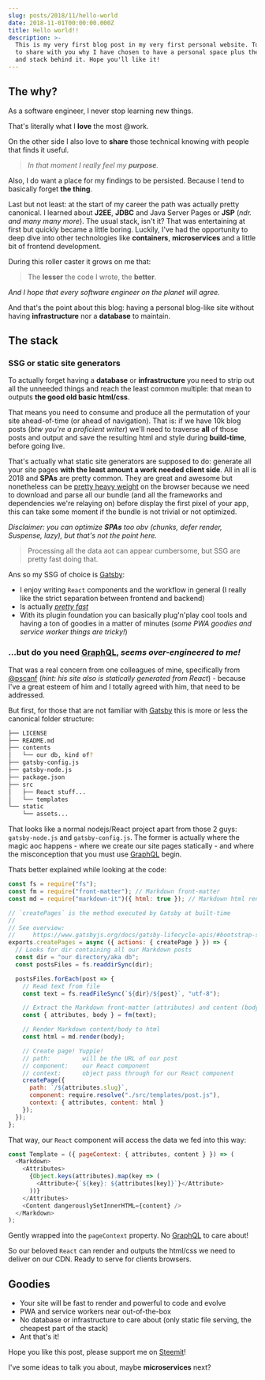 ```yaml
---
slug: posts/2018/11/hello-world
date: 2018-11-01T00:00:00.000Z
title: Hello world!!
description: >-
  This is my very first blog post in my very first personal website. Today I want
  to share with you why I have chosen to have a personal space plus the philosophy
  and stack behind it. Hope you'll like it!
---
```


## The why?

As a software engineer, I never stop learning new things.

That's literally what I **love** the most @work.

On the other side I also love to **share** those technical knowing with people
that finds it useful.

> _In that moment I really feel my **purpose**._

Also, I do want a place for my findings to be persisted. Because I tend to
basically forget **the thing**.

Last but not least: at the start of my career the path was actually pretty
canonical. I learned about **J2EE**, **JDBC** and Java Server Pages or **JSP**
(_ndr. and many many more_). The usual stack, isn't it? That was entertaining at
first but quickly became a little boring. Luckily, I've had the opportunity to
deep dive into other technologies like **containers**, **microservices** and a
little bit of frontend development.

During this roller caster it grows on me that:

> The **lesser** the code I wrote, the **better**.

_And I hope that every software engineer on the planet will agree._

And that's the point about this blog: having a personal blog-like site without
having **infrastructure** nor a **database** to maintain.

## The stack

### SSG or static site generators

To actually forget having a **database** or **infrastructure** you need to strip
out all the unneeded things and reach the least common multiple: that mean to
outputs **the good old basic html/css**.

That means you need to consume and produce all the permutation of your site
ahead-of-time (or ahead of navigation). That is: if we have 10k blog posts (_btw
you're a proficient writer_) we'll need to traverse **all** of those posts and
output and save the resulting html and style during **build-time**, before going
live.

That's actually what static site generators are supposed to do: generate all
your site pages **with the least amount a work needed client side**. All in all
is 2018 and **SPAs** are pretty common. They are great and awesome but
nonetheless can be
[pretty heavy weight](https://medium.com/@addyosmani/the-cost-of-javascript-in-2018-7d8950fbb5d4)
on the browser because we need to download and parse all our bundle (and all the
frameworks and dependencies we're relaying on) before display the first pixel of
your app, this can take some moment if the bundle is not trivial or not
optimized.

_Disclaimer: you can optimize **SPAs** too obv (chunks, defer render, Suspense,
lazy), but that's not the point here._

> Processing all the data aot can appear cumbersome, but SSG are pretty fast
> doing that.

Ans so my SSG of choice is [Gatsby](https://www.gatsbyjs.org/):

- I enjoy writing `React` components and the workflow in general (I really like
  the strict separation between frontend and backend)
- Is actually [_pretty fast_](https://twitter.com/kylemathews/status/1015048920987136000)
- With its plugin foundation you can basically plug'n'play cool tools and having
  a ton of goodies in a matter of minutes (_some PWA goodies and service worker
  things are tricky!_)

### ...but do you need [GraphQL](https://graphql.org/), _seems over-engineered to me!_

That was a real concern from one colleagues of mine, specifically from [@pscanf](https://pscanf.com/)
(_hint: his site also is statically generated from React_) - because I've a
great esteem of him and I totally agreed with him, that need to be addressed.

But first, for those that are not familiar with [Gatsby](https://www.gatsbyjs.org/)
this is more or less the canonical folder structure:

```bash
├── LICENSE
├── README.md
├── contents
│   └── our db, kind of?
├── gatsby-config.js
├── gatsby-node.js
├── package.json
├── src
│   ├── React stuff...
│   └── templates
└── static
    └── assets...
```

That looks like a normal nodejs/React project apart from those 2 guys:
`gatsby-node.js` and `gatsby-config.js`. The former is actually where the magic
aoc happens - where we create our site pages statically - and where the
misconception that you must use [GraphQL](https://graphql.org/) begin.

Thats better explained while looking at the code:

```javascript
const fs = require("fs");
const fm = require("front-matter"); // Markdown front-matter
const md = require("markdown-it")({ html: true }); // Markdown html renderer

// `createPages` is the method executed by Gatsby at built-time
//
// See overview:
//     https://www.gatsbyjs.org/docs/gatsby-lifecycle-apis/#bootstrap-sequence
exports.createPages = async ({ actions: { createPage } }) => {
  // Looks for dir containing all our Markdown posts
  const dir = "our directory/aka db";
  const postsFiles = fs.readdirSync(dir);

  postsFiles.forEach(post => {
    // Read text from file
    const text = fs.readFileSync(`${dir}/${post}`, "utf-8");

    // Extract the Markdown front-matter (attributes) and content (body)
    const { attributes, body } = fm(text);

    // Render Markdown content/body to html
    const html = md.render(body);

    // Create page! Yuppie!
    // path:         will be the URL of our post
    // component:    our React component
    // context:      object pass through for our React component
    createPage({
      path: `/${attributes.slug}`,
      component: require.resolve("./src/templates/post.js"),
      context: { attributes, content: html }
    });
  });
};
```

That way, our `React` component will access the data we fed into this way:

```javascript
const Template = ({ pageContext: { attributes, content } }) => (
  <Markdown>
    <Attributes>
      {Object.keys(attributes).map(key => (
        <Attribute>{`${key}: ${attributes[key]}`}</Attribute>
      ))}
    </Attributes>
    <Content dangerouslySetInnerHTML={content} />
  </Markdown>
);
```

Gently wrapped into the `pageContext` property. No [GraphQL](https://graphql.org/) to care about!

So our beloved `React` can render and outputs the html/css we need to deliver on
our CDN. Ready to serve for clients browsers.

## Goodies

- Your site will be fast to render and powerful to code and evolve
- PWA and service workers near out-of-the-box
- No database or infrastructure to care about (only static file serving, the cheapest part of the stack)
- Ant that's it!

Hope you like this post, please support me on [Steemit](https://steemit.com/@nitroin)!

I've some ideas to talk you about, maybe **microservices** next?
